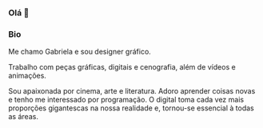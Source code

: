 ### Olá 👋

### Bio
Me chamo Gabriela e sou designer gráfico. 
<p> Trabalho com peças gráficas, digitais e cenografia, além de vídeos e animações.</p>
<p>Sou apaixonada por cinema, arte e literatura. Adoro aprender coisas novas e tenho me interessado por programação. O digital toma cada vez mais proporções gigantescas na nossa realidade e, tornou-se essencial à todas as áreas. </p> 


<!--
**Gabriela-Teixeira/Gabriela-Teixeira** is a ✨ _special_ ✨ repository because its `README.md` (this file) appears on your GitHub profile.

Here are some ideas to get you started:

- 🔭 I’m currently working on ...
- 🌱 I’m currently learning ...
- 👯 I’m looking to collaborate on ...
- 🤔 I’m looking for help with ...
- 💬 Ask me about ...
- 📫 How to reach me: ...
- 😄 Pronouns: ...
- ⚡ Fun fact: ...
-->
